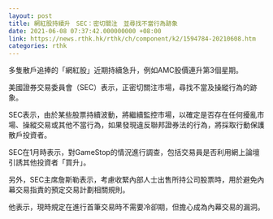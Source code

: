 ```yaml
---
layout: post
title: 網紅股持續升　SEC：密切關注　並尋找不當行為跡象
date: 2021-06-08 07:37:42.000000000 +08:00
link: https://news.rthk.hk/rthk/ch/component/k2/1594784-20210608.htm
categories: rthk
---
```


多隻散戶追捧的「網紅股」近期持續急升，例如AMC股價連升第3個星期。

美國證券交易委員會（SEC）表示，正密切關注市場，尋找不當及操縱行為的跡象。

SEC表示，由於某些股票持續波動，將繼續監控市場，以確定是否存在任何擾亂市場、操縱交易或其他不當行為，如果發現違反聯邦證券法的行為，將採取行動保護散戶投資者。

SEC在1月時表示，對GameStop的情況進行調查，包括交易員是否利用網上論壇引誘其他投資者「買升」。

另外，SEC主席詹斯勒表示，考慮收緊內部人士出售所持公司股票時，用於避免內幕交易指責的預定交易計劃相關規則。

他表示，現時規定在進行首筆交易時不需要冷卻期，但擔心成為內幕交易的漏洞。
